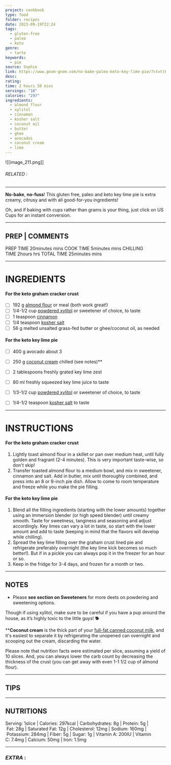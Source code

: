 ```yaml
---
project: cookbook
type: food
folder: recipes
date: 2023-09-19T22:24
tags:
  - gluten-free
  - paleo
  - keto
genre:
  - tarte
keywords:
  - pie
source: Sophie
link: https://www.gnom-gnom.com/no-bake-paleo-keto-key-lime-pie/?ct=t(KeyLime_06_28_2018)
desc: 
rating: 
time: 2 hours 50 mins
servings: "10"
calories: "297"
ingredients:
  - almond flour
  - xylitol
  - cinnamon
  - kosher salt
  - coconut oil
  - butter
  - ghee
  - avocados
  - coconut cream
  - lime
---
```


![[image_211.png]]
###### *RELATED* : 
---
**No-bake**, **no-fuss**! This gluten free, paleo and keto key lime pie is extra creamy, citrusy and with all good-for-you ingredients!

Oh, and if baking with cups rather than grams is your thing, just click on US Cups for an instant conversion.

---
## PREP | COMMENTS

PREP TIME 20minutes mins
COOK TIME 5minutes mins
CHILLING TIME 2hours hrs
TOTAL TIME 25minutes mins

---
# INGREDIENTS

#### For the keto graham cracker crust

- [ ] 192 g [almond flour](https://amzn.to/2q1v6KO) or meal (both work great!)
- [ ] 1/4-1/2 cup [powdered xylitol](https://amzn.to/2J0ED01) or sweetener of choice, to taste
- [ ] 1 teaspoon [cinnamon](http://amzn.to/2yA66B2)
- [ ] 1/4 teaspoon [kosher salt](https://amzn.to/2uM2LxM)
- [ ] 56 g melted unsalted grass-fed butter or ghee/coconut oil, as needed

#### For the keto key lime pie

- [ ] 400 g avocado about 3
- [ ] 250 g [coconut cream](https://amzn.to/2tMVdH4) chilled (see notes)**
- [ ] 2 tablespoons freshly grated key lime zest
- [ ] 80 ml freshly squeezed key lime juice to taste
- [ ] 1/3-1/2 cup [powdered xylitol](https://amzn.to/2J0ED01) or sweetener of choice, to taste
- [ ] 1/4-1/2 teaspoon [kosher salt](https://amzn.to/2uM2LxM) to taste


---
# INSTRUCTIONS

#### For the keto graham cracker crust

1. Lightly toast almond flour in a skillet or pan over medium heat, until fully golden and fragrant (2-4 minutes). This is very important taste-wise, so don't skip!
2. Transfer toasted almond flour to a medium bowl, and mix in sweetener, cinnamon and salt. Add in butter, mix until thoroughly combined, and press into an 8 or 9-inch pie dish. Allow to come to room temperature and freeze while you make the pie filling. 

#### For the keto key lime pie

1. Blend all the filling ingredients (starting with the lower amounts) together using an immersion blender (or high speed blender) until creamy smooth. Taste for sweetness, tanginess and seasoning and adjust accordingly. Key limes can vary a lot in taste, so start with the lower amount and add to taste (keeping in mind that the flavors will develop while chilling).
2. Spread the key lime filling over the graham crust lined pie and refrigerate preferably overnight (the key lime kick becomes so much better!). But if in a pickle you can always pop it in the freezer for an hour or so. 
3. Keep in the fridge for 3-4 days, and frozen for a month or two. 

---
## NOTES

* Please **see section on Sweeteners** for more deets on powdering and sweetening options.

Though if using xylitol, make sure to be careful if you have a pup around the house, as it’s highly toxic to the little guys! 🐕

****Coconut cream** is the thick part of your [full-fat canned coconut milk](https://amzn.to/2tMVdH4), and it's easiest to separate it by refrigerating the unopened can overnight and scooping out the cream, discarding the water. 

Please note that nutrition facts were estimated per slice, assuming a yield of 10 slices. And, you can always lower the carb count by decreasing the thickness of the crust (you can get away with even 1-1 1/2 cup of almond flour).

---
## TIPS



---
## NUTRITIONS

Serving: 1slice | Calories: 297kcal | Carbohydrates: 8g | Protein: 5g | Fat: 28g | Saturated Fat: 12g | Cholesterol: 12mg | Sodium: 160mg | Potassium: 284mg | Fiber: 5g | Sugar: 1g | Vitamin A: 200IU | Vitamin C: 7.4mg | Calcium: 50mg | Iron: 1.5mg

---
### *EXTRA* :



